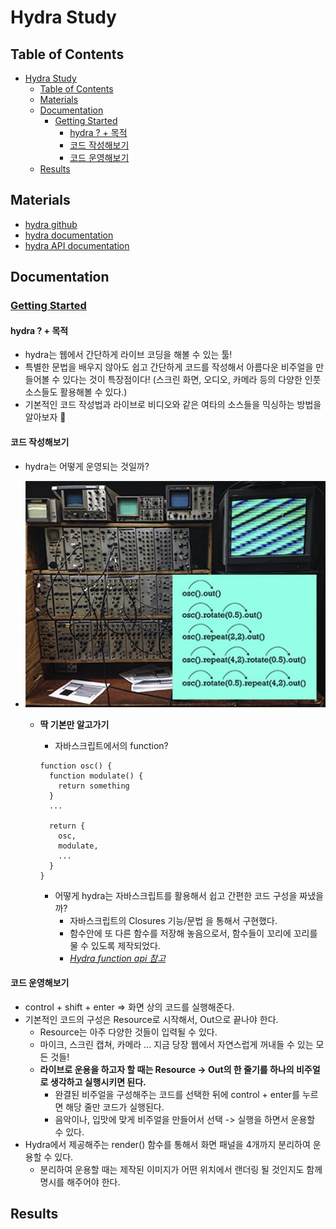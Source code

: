 # Hydra Study

## Table of Contents

- [Hydra Study](#hydra-study)
  - [Table of Contents](#table-of-contents)
  - [Materials](#materials)
  - [Documentation](#documentation)
    - [Getting Started](#getting-started)
      - [hydra ? + 목적](#hydra---목적)
      - [코드 작성해보기](#코드-작성해보기)
      - [코드 운영해보기](#코드-운영해보기)
  - [Results](#results)

## Materials

- [hydra github](https://github.com/hydra-synth/hydra)
- [hydra documentation](https://hydra.ojack.xyz/docs/#/)
- [hydra API documentation](https://hydra.ojack.xyz/api/)

## Documentation

### [Getting Started](https://hydra.ojack.xyz/docs/#/getting_started)

#### hydra ? + 목적

- hydra는 웹에서 간단하게 라이브 코딩을 해볼 수 있는 툴!
- 특별한 문법을 배우지 않아도 쉽고 간단하게 코드를 작성해서 아름다운 비주얼을 만들어볼 수 있다는 것이 특장점이다! (스크린 화면, 오디오, 카메라 등의 다양한 인풋 소스들도 활용해볼 수 있다.)
- 기본적인 코드 작성법과 라이브로 비디오와 같은 여타의 소스들을 믹싱하는 방법을 알아보자 🔎

#### 코드 작성해보기

- hydra는 어떻게 운영되는 것일까?
- ![hydra_operation | 300px](imgs/hydra_0.jpeg)

  - **딱 기본만 알고가기**

    - 자바스크립트에서의 function?

    ```
    function osc() {
      function modulate() {
        return something
      }
      ...

      return {
        osc,
        modulate,
        ...
      }
    }
    ```

    - 어떻게 hydra는 자바스크립트를 활용해서 쉽고 간편한 코드 구성을 짜냈을까?
      - 자바스크립트의 Closures 기능/문법 을 통해서 구현했다.
      - 함수안에 또 다른 함수를 저장해 놓음으로서, 함수들이 꼬리에 꼬리를 물 수 있도록 제작되었다.
      - [_Hydra function api 참고_](https://hydra.ojack.xyz/api/)

#### 코드 운영해보기

- control + shift + enter => 화면 상의 코드를 실행해준다.
- 기본적인 코드의 구성은 Resource로 시작해서, Out으로 끝나야 한다.
  - Resource는 아주 다양한 것들이 입력될 수 있다.
  - 마이크, 스크린 캡쳐, 카메라 ... 지금 당장 웹에서 자연스럽게 꺼내들 수 있는 모든 것들!
  - **라이브로 운용을 하고자 할 때는 Resource -> Out의 한 줄기를 하나의 비주얼로 생각하고 실행시키면 된다.**
    - 완결된 비주얼을 구성해주는 코드를 선택한 뒤에 control + enter를 누르면 해당 줄만 코드가 실행된다.
    - 음악이나, 입맛에 맞게 비주얼을 만들어서 선택 -> 실행을 하면서 운용할 수 있다.
- Hydra에서 제공해주는 render() 함수를 통해서 화면 패널을 4개까지 분리하여 운용할 수 있다.
  - 분리하여 운용할 때는 제작된 이미지가 어떤 위치에서 랜더링 될 것인지도 함께 명시를 해주어야 한다.

## Results
